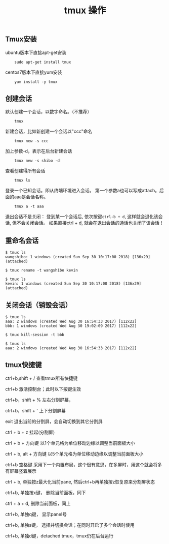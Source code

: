 ﻿---
title: tmux 操作
tags: 
categories:
- linux
---

## Tmux安装
ubuntu版本下直接apt-get安装

```shell
	sudo apt-get install tmux
```
centos7版本下直接yum安装

```shell
	yum install -y tmux
```
## 创建会话
默认创建一个会话，以数字命名。（不推荐）

```shell
	tmux
```
新建会话，比如新创建一个会话以"ccc"命名

```shell
	tmux new -s ccc
```
加上参数-d，表示在后台新建会话

```shell
	tmux new -s shibo -d
```
查看创建得所有会话

```shell
	tmux ls
```
登录一个已知会话。即从终端环境进入会话。
第一个参数a也可以写成attach。后面的aaa是会话名称。

```shell
	tmux a -t aaa
```
退出会话不是关闭：
登到某一个会话后, 依次按键`ctrl-b + d`, 这样就会退化该会话, 但不会关闭会话。
如果直接ctrl + d, 就会在退出会话的通话也关闭了该会话！

## 重命名会话

```shell
$ tmux ls  
wangshibo: 1 windows (created Sun Sep 30 10:17:00 2018) [136x29] (attached)

$ tmux rename -t wangshibo kevin

$ tmux ls
kevin: 1 windows (created Sun Sep 30 10:17:00 2018) [136x29] (attached)
```

## 关闭会话（销毁会话）

```shell
$ tmux ls
aaa: 2 windows (created Wed Aug 30 16:54:33 2017) [112x22]
bbb: 1 windows (created Wed Aug 30 19:02:09 2017) [112x22]

$ tmux kill-session -t bbb

$ tmux ls
aaa: 2 windows (created Wed Aug 30 16:54:33 2017) [112x22]
```

## tmux快捷键
ctrl+b,shift + / 查看tmux所有快捷键

ctrl+b  激活控制台；此时以下按键生效

ctrl+b，shift + % 左右分割屏幕，

ctrl+b，shift + ' 上下分割屏幕

exit 退出当前的分割屏，会自动切换到其它分割屏

ctrl + b + z 挂起(分割屏)

ctrl + b + 方向键 以1个单元格为单位移动边缘以调整当前面板大小

ctrl + b, alt + 方向键 以5个单元格为单位移动边缘以调整当前面板大小

ctrl+b 空格键       采用下一个内置布局，这个很有意思，在多屏时，用这个就会将多有屏幕竖着展示

ctrl + b, 单独按z最大化当前pane, 然后ctrl+b再单独按z恢复原来分割屏状态

ctrl+b, 单独按x键， 删除当前面板，同下

ctrl + a + d, 删除当前面板，同上

ctrl+b, 单独q键， 显示panel号

ctrl+b, 单独s键， 选择并切换会话；在同时开启了多个会话时使用

ctrl+b, 单独d键，detached tmux，tmux仍在后台运行



